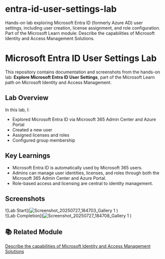 # entra-id-user-settings-lab
Hands-on lab exploring Microsoft Entra ID (formerly Azure AD) user settings, including user creation, license assignment, and role configuration. Part of the Microsoft Learn module: Describe the capabilities of Microsoft Identity and Access Management Solutions.
# Microsoft Entra ID User Settings Lab

This repository contains documentation and screenshots from the hands-on lab: **Explore Microsoft Entra ID User Settings**, part of the Microsoft Learn path on Microsoft Identity and Access Management.

##  Lab Overview

In this lab, I:
- Explored Microsoft Entra ID via Microsoft 365 Admin Center and Azure Portal
- Created a new user
- Assigned licenses and roles
- Configured group membership

##  Key Learnings

- Microsoft Entra ID is automatically used by Microsoft 365 users.
- Admins can manage user identities, licenses, and roles through both the Microsoft 365 Admin Center and Azure Portal.
- Role-based access and licensing are central to identity management.

##  Screenshots

![Lab Start](![Screenshot_20250727_184703_Gallery 1](https://github.com/user-attachments/assets/f0b52cfa-e7f2-4ee5-9878-c4fef721fce0)
)  
![Lab Completion](![Screenshot_20250727_184708_Gallery 1](https://github.com/user-attachments/assets/fce290c7-d551-4553-bed3-c1301b374ab3)
)

## 📚 Related Module

[Describe the capabilities of Microsoft Identity and Access Management Solutions](https://learn.microsoft.com/en-us/training/modules/...)



